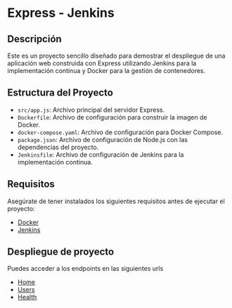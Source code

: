 # Express  - Jenkins

## Descripción

Este es un proyecto sencillo diseñado para demostrar el despliegue de una aplicación web construida con Express utilizando Jenkins para la implementación continua y Docker para la gestión de contenedores.

## Estructura del Proyecto

- `src/app.js`: Archivo principal del servidor Express.
- `Dockerfile`: Archivo de configuración para construir la imagen de Docker.
- `docker-compose.yaml`: Archivo de configuración para Docker Compose.
- `package.json`: Archivo de configuración de Node.js con las dependencias del proyecto.
- `Jenkinsfile`: Archivo de configuración de Jenkins para la implementación continua.

## Requisitos

Asegúrate de tener instalados los siguientes requisitos antes de ejecutar el proyecto:

- [Docker](https://www.docker.com/)
- [Jenkins](https://www.jenkins.io/)

## Despliegue de proyecto

Puedes acceder a los endpoints en las siguientes urls

- [Home](https://www.phoenix-api.xyz/jenkins/)
- [Users](https://www.phoenix-api.xyz/jenkins/users)
- [Health](https://www.phoenix-api.xyz/jenkins/health)

